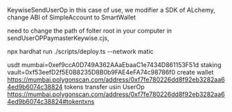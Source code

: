 KeywiseSendUserOp
in this case of use, we modifier a SDK of ALchemy, change ABI of SimpleAccount to SmartWallet

need to change the path of folter root in your computer in sendUserOPPaymasterKeywise.cjs, 



npx hardhat run ./scripts/deploy.ts --network matic   


usdt mumbai=0xef9ccA0D749A362AAaEbaaC1e7434D861153F51d
staking vault=0xf53eefD2f5E0B8235D8B0b9FAE4eFA74c98786f0
create wallet https://mumbai.polygonscan.com/address/0xf7fe780226dd8f92eb3282aa64ed9b6074c38824
tokens transfer usin UserOp   https://mumbai.polygonscan.com/address/0xf7fe780226dd8f92eb3282aa64ed9b6074c38824#tokentxns